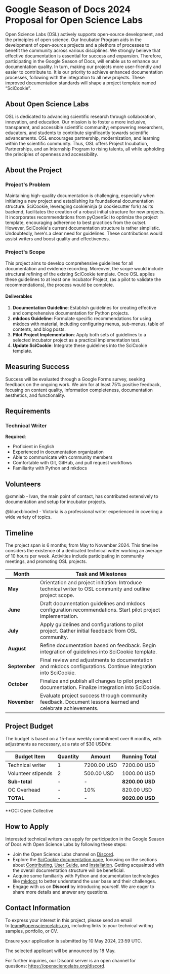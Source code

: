 # Google Season of Docs 2024 Proposal for Open Science Labs

Open Science Labs (OSL) actively supports open-source development, and the
principles of open science. Our Incubator Program aids in the development of
open-source projects and a plethora of processes to benefit the community across
various disciplines. We strongly believe that effective documentation is
essential for success and expansion. Therefore, participating in the Google
Season of Docs, will enable us to enhance our documentation quality. In turn,
making our projects more user-friendly and easier to contribute to. It is our
priority to achieve enhanced documentation processes, following with the
integration to all new projects. These improved documentation standards will
shape a project template named “SciCookie”.

## About Open Science Labs

OSL is dedicated to advancing scientific research through collaboration,
innovation, and education. Our mission is to foster a more inclusive,
transparent, and accessible scientific community; empowering researchers,
educators, and students to contribute significantly towards scientific
advancements. OSL encourages partnership, modernization, and learning within the
scientific community. Thus, OSL offers Project Incubation, Partnerships, and an
Internship Program to rising talents, all while upholding the principles of
openness and accessibility.

## About the Project

### Project's Problem

Maintaining high-quality documentation is challenging, especially when
initiating a new project and establishing its foundational documentation
structure. SciCookie, leveraging cookieninja (a cookiecutter fork) as its
backend, facilitates the creation of a robust initial structure for new
projects. It incorporates recommendations from pyOpenSci to optimize the project
template, encouraging adherence to best practices from the outset. However,
SciCookie's current documentation structure is rather simplistic. Undoubtedly,
here's a clear need for guidelines. These contributions would assist writers and
boost quality and effectiveness.

### Project's Scope

This project aims to develop comprehensive guidelines for all documentation and
evidence recording. Moreover, the scope would include structural refining of the
existing SciCookie template. Once OSL applies these guidelines to at least one
Incubator Project, (as a pilot to validate the recommendations), the process
would be complete.

#### Deliverables

1. **Documentation Guideline**: Establish guidelines for creating effective and
   comprehensive documentation for Python projects.
2. **mkdocs Guideline**: Formulate specific recommendations for using mkdocs
   with material, including configuring menus, sub-menus, table of contents, and
   blog posts.
3. **Pilot Project Implementation**: Apply both sets of guidelines to a selected
   incubator project as a practical implementation test.
4. **Update SciCookie**: Integrate these guidelines into the SciCookie template.

## Measuring Success

Success will be evaluated through a Google Forms survey, seeking feedback on the
ongoing work. We aim for at least 75% positive feedback, focusing on content
quality, information completeness, documentation aesthetics, and functionality.

## Requirements

### Technical Writer

**Required**:

- Proficient in English
- Experienced in documentation organization
- Able to communicate with community members
- Comfortable with Git, GitHub, and pull request workflows
- Familiarity with Python and mkdocs

## Volunteers

@xmnlab - Ivan, the main point of contact, has contributed extensively to
documentation and setup for incubator projects.

@bluexblooded - Victoria is a professional writer experienced in covering a wide
variety of topics.

## Timeline

The project span is 6 months; from May to November 2024. This timeline considers
the existence of a dedicated technical writer working an average of 10 hours per
week. Activities include participating in community meetings, and promoting OSL
projects.

| Month         | Task and Milestones                                                                                           |
| ------------- | ------------------------------------------------------------------------------------------------------------- |
| **May**       | Orientation and project initiation: Introduce technical writer to OSL community and outline project scope.    |
| **June**      | Draft documentation guidelines and mkdocs configuration recommendations. Start pilot project implementation.  |
| **July**      | Apply guidelines and configurations to pilot project. Gather initial feedback from OSL community.             |
| **August**    | Refine documentation based on feedback. Begin integration of guidelines into SciCookie template.              |
| **September** | Final review and adjustments to documentation and mkdocs configurations. Continue integration into SciCookie. |
| **October**   | Finalize and publish all changes to pilot project documentation. Finalize integration into SciCookie.         |
| **November**  | Evaluate project success through community feedback. Document lessons learned and celebrate achievements.     |

## Project Budget

The budget is based on a 15-hour weekly commitment over 6 months, with
adjustments as necessary, at a rate of $30 USD/hr.

| Budget Item        | Quantity | Amount      | Running Total   |
| ------------------ | -------- | ----------- | --------------- |
| Technical writer   | 1        | 7200.00 USD | 7200.00 USD     |
| Volunteer stipends | 2        | 500.00 USD  | 1000.00 USD     |
| **Sub-total**      | -        | -           | **8200.00 USD** |
| OC Overhead        | -        | 10%         | 820.00 USD      |
| **TOTAL**          | -        | -           | **9020.00 USD** |

\*\*OC: Open Collective

## How to Apply

Interested technical writers can apply for participation in the Google Season of
Docs with Open Science Labs by following these steps:

- Join the Open Science Labs channel on
  [Discord](https://opensciencelabs.org/discord).
- Explore the
  [SciCookie documentation page](https://osl-incubator.github.io/scicookie/),
  focusing on the sections about
  [Contributing](https://osl-incubator.github.io/scicookie/install/),
  [User Guide](https://osl-incubator.github.io/scicookie/guide/), and
  [Installation](https://osl-incubator.github.io/scicookie/install/). Getting
  acquainted with the overall documentation structure will be beneficial.
- Acquire some familiarity with Python and documentation technologies like
  [mkdocs](https://www.mkdocs.org/) to better understand the user base and their
  challenges.
- Engage with us on **Discord** by introducing yourself. We are eager to share
  more details and answer any questions.

## Contact Information

To express your interest in this project, please send an email
to team@opensciencelabs.org, including links to your technical writing samples,
portfolio, or CV. 

Ensure your application is submitted by 10 May 2024, 23:59
UTC. 

The selected applicant will be announced by 18 May. 

For further inquiries,
our Discord server is an open channel for
questions: https://opensciencelabs.org/discord.
